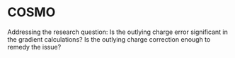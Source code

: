 # COSMO
Addressing the research question: Is the outlying charge error significant in the gradient calculations? Is the outlying charge correction enough to remedy the issue?

